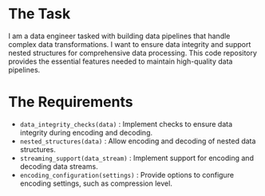 # The Task

I am a data engineer tasked with building data pipelines that handle complex data transformations. I want to ensure data integrity and support nested structures for comprehensive data processing. This code repository provides the essential features needed to maintain high-quality data pipelines.

# The Requirements

* `data_integrity_checks(data)` : Implement checks to ensure data integrity during encoding and decoding.
* `nested_structures(data)` : Allow encoding and decoding of nested data structures.
* `streaming_support(data_stream)` : Implement support for encoding and decoding data streams.
* `encoding_configuration(settings)` : Provide options to configure encoding settings, such as compression level.
